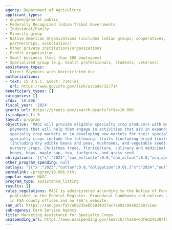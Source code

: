 ```yaml
---
agency: Department of Agriculture
applicant_types:
- Anyone/general public
- Federally Recognized lndian Tribal Governments
- Individual/Family
- Minority group
- Native American Organizations (includes lndian groups, cooperatives, corporations,
  partnerships, associations)
- Other private institutions/organizations
- Profit organization
- Small business (less than 500 employees)
- Specialized group (e.g. health professionals, students, veterans)
assistance_types:
- Direct Payments with Unrestricted Use
authorizations:
- text: 15 U.S.C. &sect; 714c(e).
  url: https://www.govinfo.gov/link/uscode/15/714
beneficiary_types: []
categories: []
cfda: '10.096'
fiscal_year: '2024'
grants_url: https://grants.gov/search-grants?cfda=10.096
is_subpart_f: 0
layout: program
objective: 'MASC will provide eligible specialty crop producers with marketing assistance
  payments that will help them engage in activities that aid in expanding domestic
  specialty crop markets or in developing new markets for their specialty crops.  Eligible
  specialty crops include the following: fruits (including dried fruits), vegetables
  (including dry edible beans and peas, mushrooms, and vegetable seed), tree nuts,
  nursery crops, Christmas trees, floriculture, culinary and medicinal herbs and spices,
  honey, hops, maple sap, tea, turfgrass, and grass seed.'
obligations: '[{"x":"2023","sam_estimate":0.0,"sam_actual":0.0,"usa_spending_actual":0.0},{"x":"2024","sam_estimate":0.0,"sam_actual":0.0,"usa_spending_actual":0.0},{"x":"2025","sam_estimate":0.0,"sam_actual":1980300000.0,"usa_spending_actual":0.0}]'
other_program_spending: null
outlays: '[{"x":"2023","outlay":0.0,"obligation":0.0},{"x":"2024","outlay":0.0,"obligation":0.0},{"x":"2025","outlay":0.0,"obligation":0.0}]'
permalink: /program/10.096.html
popular_name: MASC
program_type: assistance_listing
results: []
rules_regulations: MASC is administered according to the Notice of Funds Availability
  published in the Federal Register. Procedural handbooks and notices are available
  in FSA county offices and on FSA’s website.
sam_url: https://sam.gov/fal/a06235ebb5834037ac7a892c09ab2568/view
sub-agency: Farm Service Agency
title: Marketing Assistance for Specialty Crops
usaspending_url: https://www.usaspending.gov/search/?hash=6dfed24a387fd88b8cc174eda393b310
---
```

